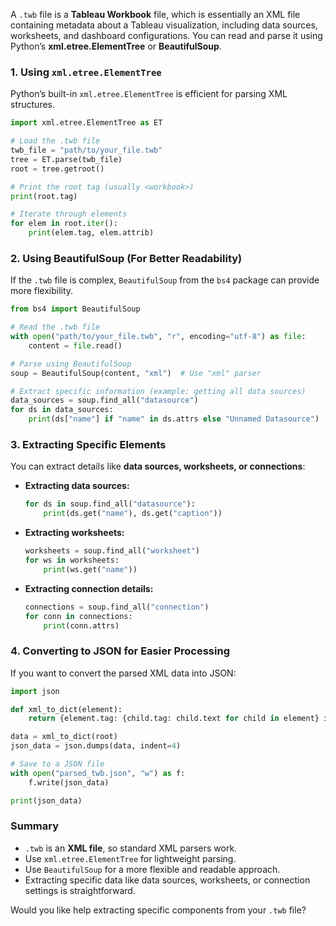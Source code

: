 A `.twb` file is a **Tableau Workbook** file, which is essentially an XML file containing metadata about a Tableau visualization, including data sources, worksheets, and dashboard configurations. You can read and parse it using Python’s **xml.etree.ElementTree** or **BeautifulSoup**.

### **1. Using `xml.etree.ElementTree`**
Python’s built-in `xml.etree.ElementTree` is efficient for parsing XML structures.

```python
import xml.etree.ElementTree as ET

# Load the .twb file
twb_file = "path/to/your_file.twb"
tree = ET.parse(twb_file)
root = tree.getroot()

# Print the root tag (usually <workbook>)
print(root.tag)

# Iterate through elements
for elem in root.iter():
    print(elem.tag, elem.attrib)
```

### **2. Using BeautifulSoup (For Better Readability)**
If the `.twb` file is complex, `BeautifulSoup` from the `bs4` package can provide more flexibility.

```python
from bs4 import BeautifulSoup

# Read the .twb file
with open("path/to/your_file.twb", "r", encoding="utf-8") as file:
    content = file.read()

# Parse using BeautifulSoup
soup = BeautifulSoup(content, "xml")  # Use "xml" parser

# Extract specific information (example: getting all data sources)
data_sources = soup.find_all("datasource")
for ds in data_sources:
    print(ds["name"] if "name" in ds.attrs else "Unnamed Datasource")
```

### **3. Extracting Specific Elements**
You can extract details like **data sources, worksheets, or connections**:

- **Extracting data sources:**
  ```python
  for ds in soup.find_all("datasource"):
      print(ds.get("name"), ds.get("caption"))
  ```

- **Extracting worksheets:**
  ```python
  worksheets = soup.find_all("worksheet")
  for ws in worksheets:
      print(ws.get("name"))
  ```

- **Extracting connection details:**
  ```python
  connections = soup.find_all("connection")
  for conn in connections:
      print(conn.attrs)
  ```

### **4. Converting to JSON for Easier Processing**
If you want to convert the parsed XML data into JSON:

```python
import json

def xml_to_dict(element):
    return {element.tag: {child.tag: child.text for child in element} if element else element.text}

data = xml_to_dict(root)
json_data = json.dumps(data, indent=4)

# Save to a JSON file
with open("parsed_twb.json", "w") as f:
    f.write(json_data)

print(json_data)
```

### **Summary**
- `.twb` is an **XML file**, so standard XML parsers work.
- Use `xml.etree.ElementTree` for lightweight parsing.
- Use `BeautifulSoup` for a more flexible and readable approach.
- Extracting specific data like data sources, worksheets, or connection settings is straightforward.

Would you like help extracting specific components from your `.twb` file?
